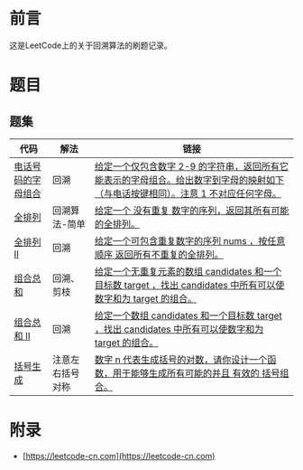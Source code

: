 # 前言

这是LeetCode上的关于回溯算法的刷题记录。

# 题目


## 题集

| 代码 | 解法 | 链接 |
| ---- | ---- | ---- |
| [电话号码的字母组合](LetterCombinations.java) | 回溯 | [给定一个仅包含数字 2-9 的字符串，返回所有它能表示的字母组合。给出数字到字母的映射如下（与电话按键相同）。注意 1 不对应任何字母。](https://leetcode-cn.com/problems/letter-combinations-of-a-phone-number/) |
| [全排列](Permute.java) | 回溯算法-简单 | [给定一个 没有重复 数字的序列，返回其所有可能的全排列。](https://leetcode-cn.com/problems/permutations/) |
| [全排列 II](PermuteUnique.java) |  回溯 | [给定一个可包含重复数字的序列 nums ，按任意顺序 返回所有不重复的全排列。](https://leetcode-cn.com/problems/permutations-ii/) |
| [组合总和](CombinationSum.java) |  回溯、剪枝 | [给定一个无重复元素的数组 candidates 和一个目标数 target ，找出 candidates 中所有可以使数字和为 target 的组合。](https://leetcode-cn.com/problems/combination-sum/) |
| [组合总和 II](CombinationSum2.java) |  回溯 | [给定一个数组 candidates 和一个目标数 target ，找出 candidates 中所有可以使数字和为 target 的组合。](https://leetcode-cn.com/problems/combination-sum-ii/) |
| [括号生成](GenerateParenthesis.java) |  注意左右括号对称 | [数字 n 代表生成括号的对数，请你设计一个函数，用于能够生成所有可能的并且 有效的 括号组合。](https://leetcode-cn.com/problems/generate-parentheses/) |

# 附录

 - [https://leetcode-cn.com](https://leetcode-cn.com)